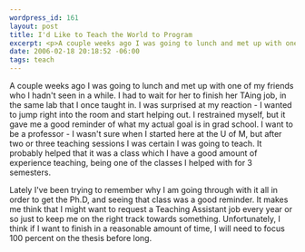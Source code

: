 ```yaml
--- 
wordpress_id: 161
layout: post
title: I'd Like to Teach the World to Program
excerpt: <p>A couple weeks ago I was going to lunch and met up with one of my friends who I hadn't seen in a while.  I had to wait for her to finish her TAing job, in the same lab that I once taught in.  I was surprised at my reaction - I wanted to jump right into the room and start helping out.  I restrained myself, but it gave me a good reminder of what my actual goal is in grad school.   I want to be a professor - I wasn't sure when I started here at the U of M, but after two or three teaching sessions I was certain I was going to teach.
date: 2006-02-18 20:18:52 -06:00
tags: teach
---
```

A couple weeks ago I was going to lunch and met up with one of my friends who I hadn't seen in a while.  I had to wait for her to finish her TAing job, in the same lab that I once taught in.  I was surprised at my reaction - I wanted to jump right into the room and start helping out.  I restrained myself, but it gave me a good reminder of what my actual goal is in grad school.   I want to be a professor - I wasn't sure when I started here at the U of M, but after two or three teaching sessions I was certain I was going to teach.  It probably helped that it was a class which I have a good amount of experience teaching, being one of the classes I helped with for 3 semesters.

Lately I've been trying to remember why I am going through with it all in order to get the Ph.D, and seeing that class was a good reminder.  It makes me think that I might want to request a Teaching Assistant job every year or so just to keep me on the right track towards something.  Unfortunately, I think if I want to finish in a reasonable amount of time, I will need to focus 100 percent on the thesis before long.
